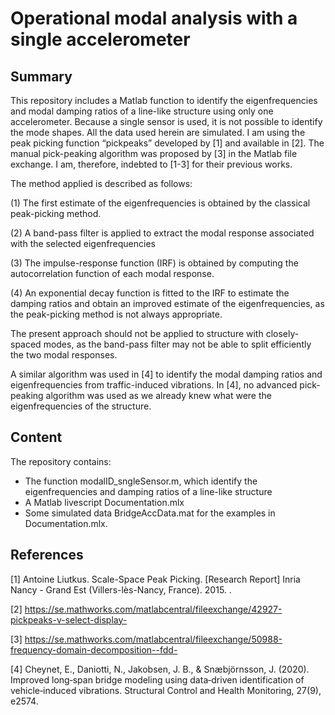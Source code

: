 # Operational modal analysis with a single accelerometer


## Summary
This repository includes a Matlab function to identify the eigenfrequencies and modal damping ratios of a line-like structure using only one accelerometer. Because a single sensor is used, it is not possible to identify the mode shapes. All the data used herein are simulated. I am using the peak picking function “pickpeaks” developed by [1] and available in [2]. The manual pick-peaking algorithm was proposed by [3] in the Matlab file exchange.  I am, therefore, indebted to [1-3] for their previous works. 

The method applied is described as follows:

(1) The first estimate of the eigenfrequencies is obtained by the classical peak-picking method.

(2) A band-pass filter is applied to extract the modal response associated with the selected eigenfrequencies

(3) The impulse-response function (IRF) is obtained by computing the autocorrelation function of each modal response.

(4) An exponential decay function is fitted to the IRF to estimate the damping ratios and obtain an improved estimate of the eigenfrequencies, as the peak-picking method is not always appropriate.

The present approach should not be applied to structure with closely-spaced modes, as the band-pass filter may not be able to split efficiently the two modal responses.

A similar algorithm was used in [4] to identify the modal damping ratios and eigenfrequencies from traffic-induced vibrations. In [4], no advanced pick-peaking algorithm was used as we already knew what were the eigenfrequencies of the structure.


## Content

The repository contains:
  - The function modalID_sngleSensor.m, which identify the eigenfrequencies and damping ratios of a line-like structure
  - A Matlab livescript Documentation.mlx
  - Some simulated data BridgeAccData.mat for the examples in Documentation.mlx.


## References

[1] Antoine Liutkus. Scale-Space Peak Picking. [Research Report] Inria Nancy - Grand Est (Villers-lès-Nancy, France). 2015. .

[2] https://se.mathworks.com/matlabcentral/fileexchange/42927-pickpeaks-v-select-display-

[3] https://se.mathworks.com/matlabcentral/fileexchange/50988-frequency-domain-decomposition--fdd-

[4] Cheynet, E., Daniotti, N., Jakobsen, J. B., & Snæbjörnsson, J. (2020). Improved long‐span bridge modeling using data‐driven identification of vehicle‐induced vibrations. Structural Control and Health Monitoring, 27(9), e2574.

